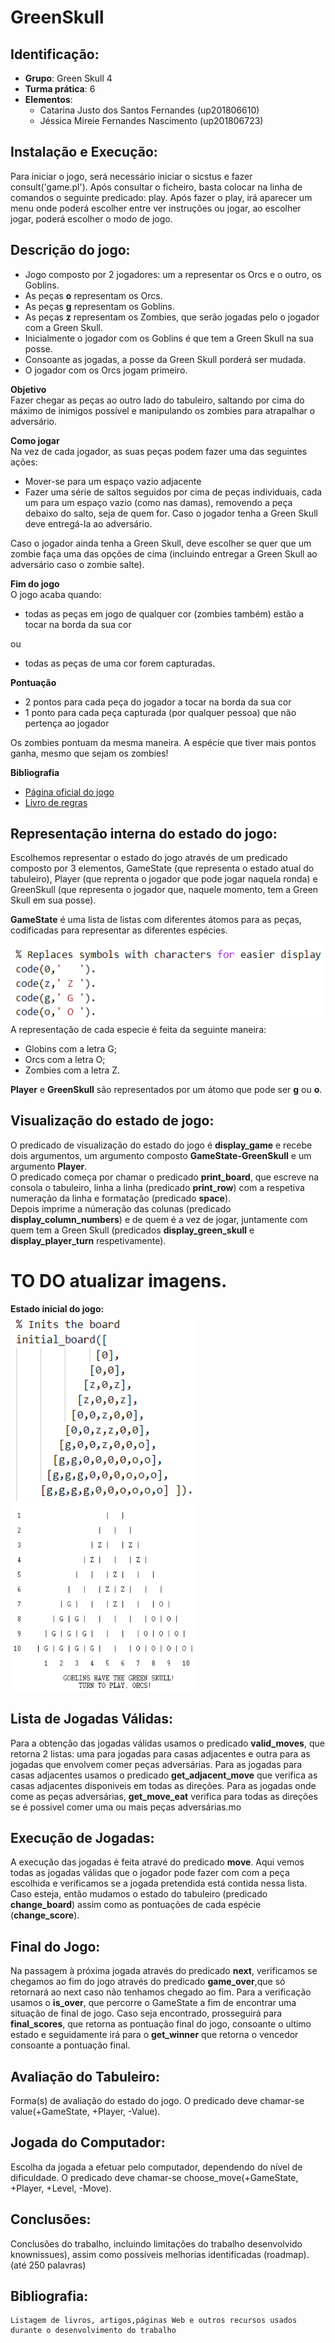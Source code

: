 # **GreenSkull**

## **Identificação:**
* **Grupo**: Green Skull 4
* **Turma prática**: 6
* **Elementos**: 
    - Catarina Justo dos Santos Fernandes (up201806610)
    - Jéssica Mireie Fernandes Nascimento (up201806723)

## **Instalação e Execução:**
 Para iniciar o jogo, será necessário iniciar o sicstus e fazer consult('game.pl').
 Após consultar o ficheiro, basta colocar na linha de comandos o seguinte predicado: play.
 Após fazer o play, irá aparecer um menu onde poderá escolher entre ver instruções ou jogar, ao escolher jogar, poderá escolher o modo de jogo.

## **Descrição do jogo:**
- Jogo composto por 2 jogadores: um a representar os Orcs e o outro, os Goblins.
- As peças **o** representam os Orcs.
- As peças **g** representam os Goblins.
- As peças **z** representam os Zombies, que serão jogadas pelo o jogador com a Green Skull.
- Inicialmente o jogador com os Goblins é que tem a Green Skull na sua posse.
- Consoante as jogadas, a posse da Green Skull porderá ser mudada.
- O jogador com os Orcs jogam primeiro.  

**Objetivo**  
Fazer chegar as peças ao outro lado do tabuleiro, saltando por cima do máximo de inimigos possível e manipulando os zombies para atrapalhar o adversário.

**Como jogar**  
Na vez de cada jogador, as suas peças podem fazer uma das seguintes ações:
- Mover-se para um espaço vazio adjacente
- Fazer uma série de saltos seguidos por cima de peças individuais, cada um para um espaço vazio (como nas damas), removendo a peça debaixo do salto, seja de quem for. Caso o jogador tenha a Green Skull deve entregá-la ao adversário.

Caso o jogador ainda tenha a Green Skull, deve escolher se quer que um zombie faça uma das opções de cima (incluindo entregar a Green Skull ao adversário caso o zombie salte).

**Fim do jogo**   
O jogo acaba quando:
- todas as peças em jogo de qualquer cor (zombies também) estão a tocar na borda da sua cor 

ou  
- todas as peças de uma cor forem capturadas.


**Pontuação**
- 2 pontos para cada peça do jogador a tocar na borda da sua cor
- 1 ponto para cada peça capturada (por qualquer pessoa) que não pertença ao jogador 

Os zombies pontuam da mesma maneira. A espécie que tiver mais pontos ganha, mesmo que sejam os zombies!

**Bibliografia**
* [Página oficial do jogo](https://nestorgames.com/#greenskull_detail)
* [Livro de regras](https://nestorgames.com/rulebooks/GREENSKULL_EN.pdf)

## **Representação interna do estado do jogo:**
Escolhemos representar o estado do jogo através de um predicado composto por 3 elementos, GameState (que representa o estado atual do tabuleiro), Player (que reprenta o jogador que pode jogar naquela ronda) e GreenSkull (que representa o jogador que, naquele momento, tem a Green Skull em sua posse).  

**GameState** é uma lista de listas com diferentes átomos para as peças, codificadas para representar as diferentes espécies.  

![](images/representation.PNG)  
A representação de cada especie é feita da seguinte maneira:
* Globins com a letra G;
* Orcs com a letra O;
* Zombies com a letra Z.

**Player** e **GreenSkull** são representados por um átomo que pode ser **g** ou **o**.  

## **Visualização do estado de jogo:**
O predicado de visualização do estado do jogo é **display_game** e recebe dois argumentos, um argumento composto **GameState-GreenSkull** e um argumento **Player**.  
O predicado começa por chamar o predicado **print_board**, que escreve na consola o tabuleiro, linha a linha (predicado **print_row**) com a respetiva numeração da linha e formatação (predicado **space**).  
Depois imprime a númeração das colunas (predicado **display_column_numbers**) e de quem é a vez de jogar, juntamente com quem tem a Green Skull (predicados **display_green_skull** e **display_player_turn** respetivamente).

# TO DO atualizar imagens.
**Estado inicial do jogo:**  
<img src="./images/initalBoard.png" alt="initial board" width="300" height="300"/> 
<img src="./images/initialBoardSicstus.png" alt="initial board in console" width="300" height="300"/> 

## **Lista de Jogadas Válidas:**
Para a obtenção das jogadas  válidas usamos o predicado **valid_moves**, que retorna 2 listas: uma para jogadas para casas adjacentes e outra para as jogadas que envolvem comer peças adversárias. Para as jogadas para casas adjacentes usamos o predicado **get_adjacent_move** que verifica as casas adjacentes disponiveis em todas as direções. Para as jogadas onde come as peças adversárias, **get_move_eat** verifica para todas as direções se é possivel comer uma ou mais peças adversárias.mo

## **Execução de Jogadas:**
A execução das jogadas é feita atravé do predicado **move**. Aqui vemos todas as jogadas válidas que o jogador pode fazer com com a peça escolhida e verificamos se a jogada pretendida está contida nessa lista. Caso esteja, então mudamos o estado do tabuleiro (predicado **change_board**) assim como as pontuações de cada espécie (**change_score**).
 
## **Final do Jogo:** 
Na passagem à próxima jogada através do predicado **next**, verificamos se chegamos ao fim do jogo através do predicado **game_over**,que só retornará ao next caso não tenhamos chegado ao fim. Para a verificação usamos o **is_over**, que percorre o GameState a fim de encontrar uma situação de final de jogo. Caso seja encontrado, prosseguirá para **final_scores**, que retorna as pontuação final do jogo, consoante o ultimo estado e seguidamente irá para o **get_winner** que retorna o vencedor consoante a pontuação final.

## **Avaliação do Tabuleiro:**
Forma(s) de avaliação do estado do jogo. O predicado deve chamar-se ​value(+GameState, +Player, -Value)​.

## **Jogada do Computador:**
Escolha da jogada a efetuar pelo computador, dependendo do nível de dificuldade. O predicado deve chamar-se choose_move(+GameState, +Player, +Level, -Move).

## **Conclusões:**
Conclusões do trabalho, incluindo limitações do trabalho desenvolvido ​knownissues​), assim como possíveis melhorias identificadas (​roadmap​).
(até 250 palavras)

## **Bibliografia:**
    Listagem de livros, artigos,páginas Web e outros recursos usados durante o desenvolvimento do trabalho
